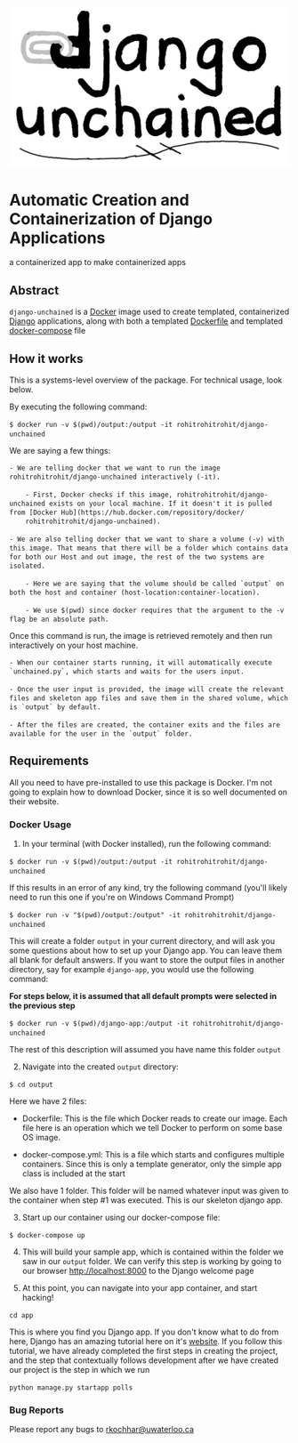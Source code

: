 ![alt text](https://github.com/RohitKochhar/django-unchained/blob/main/logo.png?raw=true)
# Automatic Creation and Containerization of Django Applications

a containerized app to make containerized apps

## Abstract

`django-unchained` is a [Docker](https://www.docker.com) image used to create templated, containerized [Django](https://www.djangoproject.com/) applications, along with both a templated [Dockerfile](https://docs.docker.com/engine/reference/builder/) and templated [docker-compose](https://docs.docker.com/compose/) file 

## How it works

This is a systems-level overview of the package. For technical usage, look below.

By executing the following command:

`$ docker run -v $(pwd)/output:/output -it rohitrohitrohit/django-unchained`

We are saying a few things:

    - We are telling docker that we want to run the image rohitrohitrohit/django-unchained interactively (-it). 

        - First, Docker checks if this image, rohitrohitrohit/django-unchained exists on your local machine. If it doesn't it is pulled from [Docker Hub](https://hub.docker.com/repository/docker/
        rohitrohitrohit/django-unchained).

    - We are also telling docker that we want to share a volume (-v) with this image. That means that there will be a folder which contains data for both our Host and out image, the rest of the two systems are isolated.

        - Here we are saying that the volume should be called `output` on both the host and container (host-location:container-location).

        - We use $(pwd) since docker requires that the argument to the -v flag be an absolute path.

Once this command is run, the image is retrieved remotely and then run interactively on your host machine. 

    - When our container starts running, it will automatically execute `unchained.py`, which starts and waits for the users input.

    - Once the user input is provided, the image will create the relevant files and skeleton app files and save them in the shared volume, which is `output` by default.

    - After the files are created, the container exits and the files are available for the user in the `output` folder.

## Requirements

All you need to have pre-installed to use this package is Docker. I'm not going to explain how to download Docker, since it is so well documented on their website.

### Docker Usage

1. In your terminal (with Docker installed), run the following command:

`$ docker run -v $(pwd)/output:/output -it rohitrohitrohit/django-unchained`

If this results in an error of any kind, try the following command (you'll likely need to run this one if you're on Windows Command Prompt)

`$ docker run -v "$(pwd)/output:/output" -it rohitrohitrohit/django-unchained`



This will create a folder `output` in your current directory, and will ask you some questions about how to set up your Django app. You can leave them all blank for default answers. If you want to store the output files in another directory, say for example `django-app`, you would use the following command:

**For steps below, it is assumed that all default prompts were selected in the previous step**

`$ docker run -v $(pwd)/django-app:/output -it rohitrohitrohit/django-unchained`

The rest of this description will assumed you have name this folder `output`

2. Navigate into the created `output` directory:

`$ cd output`

Here we have 2 files:

- Dockerfile: This is the file which Docker reads to create our image. Each file here is an operation which we tell Docker to perform on some base OS image.

- docker-compose.yml: This is a file which starts and configures multiple containers. Since this is only a template generator, only the simple app class is included at the start

We also have 1 folder. This folder will be named whatever input was given to the container when step #1 was executed. This is our skeleton django app.

3. Start up our container using our docker-compose file:

`$ docker-compose up`

4. This will build your sample app, which is contained within the folder we saw in our `output` folder. We can verify this step is working by going to our browser [http://localhost:8000](http://localhost:8000) to the Django welcome page

5. At this point, you can navigate into your app container, and start hacking!

`cd app`

This is where you find you Django app. If you don't know what to do from here, Django has an amazing tutorial here on it's [website](https://docs.djangoproject.com/en/3.1/intro/tutorial01/). If you follow this tutorial, we have already completed the first steps in creating the project, and the step that contextually follows development after we have created our project is the step in which we run

`python manage.py startapp polls`

### Bug Reports

Please report any bugs to rkochhar@uwaterloo.ca

